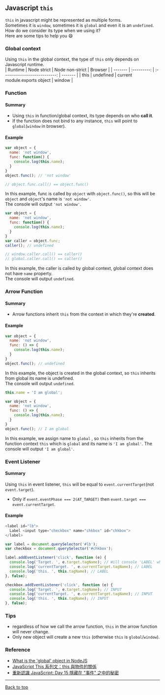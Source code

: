 ## Javascript `this`

`this` in javascript might be represented as multiple forms.  
Sometimes it is `window`, sometimes it is `global` and even it is an `undefined`.  
How do we consider its type when we using it?  
Here are some tips to help you :smile:

### Global context

Using `this` in the global context, the type of `this` only depends on Javascript runtime.  
| Runtime | Node strict | Node non-strict | Browser |
| ------- | :---------: | :---------------------------: | ------- |
| this | undefined | current module.exports object | window |

### Function

#### Summary

- Using `this` in function/global context, its type depends on who **call it**.
- If the function does not bind to any instance, `this` will point to `global`(`window` in browser).

#### Example

```javascript
var object = {
  name: 'not window',
  func: function() {
    console.log(this.name);
  }
}
object.func(); // 'not window'

// object.func.call() == object.func()
```

In this example, func is called by `object` with `object.func()`, so this will be `object` and `object`'s name is `'not window'`.  
The console will output `'not window'`.

```javascript
var object = {
  name: 'not window',
  func: function() {
    console.log(this.name);
  }
}
var caller = object.func;
caller(); // undefined

// window.caller.call() == caller()
// global.caller.call() == caller()
```

In this example, the caller is called by global context, global context does not have `name` property.  
The console will output `undefined`.

### Arrow Function

#### Summary

- Arrow functions inherit `this` from the context in which they're **created**.

#### Example

```javascript
var object = {
  name: 'not window',
  func: () => {
    console.log(this.name);
  }
}
object.func(); // undefined
```

In this example, the object is created in the global context, so `this` inherits from global its name is undefined.  
The console will output `undefined`.

```javascript
this.name = 'I am global';

var object = {
  name: 'not window',
  func: () => {
    console.log(this.name);
  }
}
object.func(); // I am global
```

In this example, we assign name to `global` , so `this` inherits from the function context `this` which is `global` and its name is `'I am global'`.
The console will output `'I am global'`.

### Event Listener

#### Summary

Using `this` in event listener, `this` will be equal to `event.currentTarget`(not `event.target`).

- Only if `event.eventPhase === 2(AT_TARGET)` then `event.target === event.currentTarget`.

#### Example

```javascript
<label id="lb">
  Label <input type="checkbox" name="chkbox" id="chkbox">
</label>

var label = document.querySelector('#lb');
var checkbox = document.querySelector('#chkbox');

label.addEventListener('click', function (e) {
  console.log('Target. ', e.target.tagName); // Will console 'LABEL' when capturing, console 'INPUT' when bubbling
  console.log('currentTarget. ', e.currentTarget.tagName); // LABEL
  console.log('this. ', this.tagName); // LABEL
}, false);

checkbox.addEventListener('click', function (e) {
  console.log('Target. ', e.target.tagName); // INPUT
  console.log('currentTarget. ', e.currentTarget.tagName); // INPUT
  console.log('this. ', this.tagName); // INPUT
}, false);
```

### Tips

- regardless of how we call the arrow function, `this` in the arrow function will never change.
- Only new object will create a new `this` (otherwise `this` is `global`/`window`).

### Reference

- [What is the 'global' object in NodeJS](https://stackoverflow.com/questions/43627622/what-is-the-global-object-in-nodejs)
- [JavaScript This 系列文：this 與物件的關係](https://wcc723.github.io/javascript/2019/03/18/JS-THIS/)
- [重新認識 JavaScript: Day 15 隱藏在 "事件" 之中的秘密](https://ithelp.ithome.com.tw/articles/10192015)

---

[Back to top](../../readme.md)
